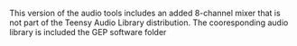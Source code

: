 This version of the audio tools includes an
added 8-channel mixer that is not part of the
Teensy Audio Library distribution. The cooresponding
audio library is included the GEP software folder
